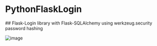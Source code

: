# PythonFlaskLogin

## Flask-Login library with Flask-SQLAlchemy using werkzeug.security password hashing



![image](https://user-images.githubusercontent.com/24410504/116811212-b78aea80-ab50-11eb-9c99-f6495e77bc60.png)


